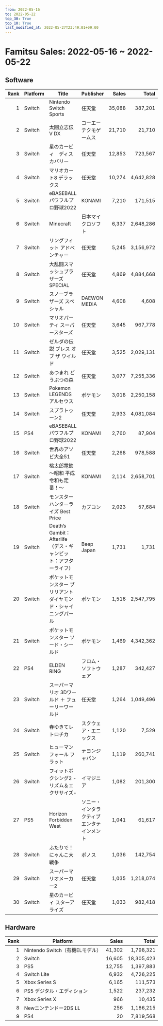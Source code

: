 ```yaml
---
from: 2022-05-16
to: 2022-05-22
top_30: True
top_10: True
last_modified_at: 2022-05-27T23:49:01+09:00
---
```

# Famitsu Sales: 2022-05-16 ~ 2022-05-22
## Software
| Rank | Platform | Title | Publisher | Sales | Total | Rate | New |
| -: | -- | -- | -- | -: | -: | -: | -- |
| 1 | Switch | Nintendo Switch Sports | 任天堂 | 35,088 | 387,201 | 20% |  |
| 2 | Switch | 太閤立志伝V DX | コーエーテクモゲームス | 21,710 | 21,710 | 20% | **New** |
| 3 | Switch | 星のカービィ　ディスカバリー | 任天堂 | 12,853 | 723,567 | 20% |  |
| 4 | Switch | マリオカート8 デラックス | 任天堂 | 10,274 | 4,642,828 | 20% |  |
| 5 | Switch | eBASEBALLパワフルプロ野球2022 | KONAMI | 7,210 | 171,515 | 20% |  |
| 6 | Switch | Minecraft | 日本マイクロソフト | 6,337 | 2,648,286 | 20% |  |
| 7 | Switch | リングフィット アドベンチャー | 任天堂 | 5,245 | 3,156,972 | 20% |  |
| 8 | Switch | 大乱闘スマッシュブラザーズ SPECIAL | 任天堂 | 4,869 | 4,884,668 | 20% |  |
| 9 | Switch | スノーブラザーズ スペシャル | DAEWON MEDIA | 4,608 | 4,608 | 40% | **New** |
| 10 | Switch | マリオパーティ スーパースターズ | 任天堂 | 3,645 | 967,778 | 20% |  |
| 11 | Switch | ゼルダの伝説 ブレス オブ ザ ワイルド | 任天堂 | 3,525 | 2,029,131 | 20% |  |
| 12 | Switch | あつまれ どうぶつの森 | 任天堂 | 3,077 | 7,255,336 | 20% |  |
| 13 | Switch | Pokemon LEGENDS アルセウス | ポケモン | 3,018 | 2,250,158 | 20% |  |
| 14 | Switch | スプラトゥーン2 | 任天堂 | 2,933 | 4,081,084 | 20% |  |
| 15 | PS4 | eBASEBALLパワフルプロ野球2022 | KONAMI | 2,760 | 87,904 | 20% |  |
| 16 | Switch | 世界のアソビ大全51 | 任天堂 | 2,268 | 978,588 | 20% |  |
| 17 | Switch | 桃太郎電鉄 〜昭和 平成 令和も定番！〜 | KONAMI | 2,114 | 2,658,701 | 20% |  |
| 18 | Switch | モンスターハンターライズ Best Price | カプコン | 2,023 | 57,684 | 20% |  |
| 19 | Switch | Death’s Gambit： Afterlife（デス・ギャンビット：アフターライフ） | Beep Japan | 1,731 | 1,731 | 60% | **New** |
| 20 | Switch | ポケットモンスター ブリリアントダイヤモンド・シャイニングパール | ポケモン | 1,516 | 2,547,795 | 20% |  |
| 21 | Switch | ポケットモンスター ソード・シールド | ポケモン | 1,469 | 4,342,362 | 20% |  |
| 22 | PS4 | ELDEN RING | フロム・ソフトウェア | 1,287 | 342,427 | 20% |  |
| 23 | Switch | スーパーマリオ 3Dワールド ＋ フューリーワールド | 任天堂 | 1,264 | 1,049,496 | 20% |  |
| 24 | Switch | 春ゆきてレトロチカ | スクウェア・エニックス | 1,120 | 7,529 | 20% |  |
| 25 | Switch | ヒューマン フォール フラット | テヨンジャパン | 1,119 | 260,741 | 20% |  |
| 26 | Switch | フィットボクシング2 -リズム＆エクササイズ- | イマジニア | 1,082 | 201,300 | 20% |  |
| 27 | PS5 | Horizon Forbidden West | ソニー・インタラクティブエンタテインメント | 1,041 | 61,617 | 20% |  |
| 28 | Switch | ふたりで！にゃんこ大戦争 | ポノス | 1,036 | 142,754 | 20% |  |
| 29 | Switch | スーパーマリオメーカー2 | 任天堂 | 1,035 | 1,218,074 | 20% |  |
| 30 | Switch | 星のカービィ スターアライズ | 任天堂 | 1,033 | 982,418 | 20% |  |

## Hardware
| Rank | Platform | Sales | Total |
| -: | -- | -: | -: |
| 1 | Nintendo Switch（有機ELモデル） | 41,302 | 1,798,321 |
| 2 | Switch | 16,605 | 18,305,423 |
| 3 | PS5 | 12,755 | 1,397,883 |
| 4 | Switch Lite | 6,932 | 4,726,225 |
| 5 | Xbox Series S | 6,165 | 111,573 |
| 6 | PS5 デジタル・エディション | 1,522 | 237,232 |
| 7 | Xbox Series X | 966 | 10,435 |
| 8 | Newニンテンドー2DS LL | 256 | 1,186,215 |
| 9 | PS4 | 20 | 7,819,568 |